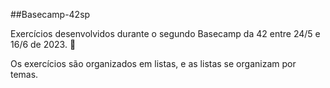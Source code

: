 ##Basecamp-42sp

Exercícios desenvolvidos durante o segundo Basecamp da 42 entre 24/5 e 16/6 de 2023. 🚀

Os exercícios são organizados em listas, e as listas se organizam por temas.
